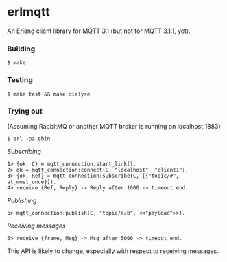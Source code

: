 erlmqtt
=======

An Erlang client library for MQTT 3.1 (but not for MQTT 3.1.1, yet).

### Building

    $ make

### Testing

    $ make test && make dialyse

### Trying out

(Assuming RabbitMQ or another MQTT broker is running on localhost:1883)

    $ erl -pa ebin

*Subscribing*

    1> {ok, C} = mqtt_connection:start_link().
    2> ok = mqtt_connection:connect(C, "localhost", "client1").
    3> {ok, Ref} = mqtt_connection:subscribe(C, [{"topic/#", at_most_once}]).
    4> receive {Ref, Reply} -> Reply after 1000 -> timeout end.

*Publishing*

    5> mqtt_connection:publish(C, "topic/a/b", <<"payload">>).

*Receiving messages*

    6> receive {frame, Msg} -> Msg after 5000 -> timeout end.

This API is likely to change, especially with respect to receiving
messages.
